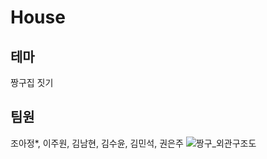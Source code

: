 # House
## 테마
짱구집 짓기
## 팀원
조아정*, 이주원, 김남현, 김수윤, 김민석, 권은주
![짱구_외관구조도](https://github.com/Ajms1104/House/assets/101487529/e033f3cf-ede7-46c2-8b33-65057d3a8474)
